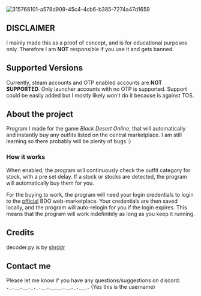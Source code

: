 ![315768101-a578d909-45c4-4cb6-b385-7274a47d1659](https://github.com/Moo-ware/BDO-OutfitBot/assets/56319809/23157a97-7b80-4274-80c0-68b406f92ec2)

## DISCLAIMER
I mainly made this as a proof of concept, and is for educational purposes only. Therefore I am **NOT** responsible if you use it and gets banned.

## **Supported Versions**
Currently, steam accounts and OTP enabled accounts are **NOT SUPPORTED**. Only launcher accounts with no OTP is supported. Support could be easily added but I mostly likely won't do it because is against TOS.

## About the project
Program I made for the game *Black Desert Online*, that will automatically and instantly buy any outfits listed on the central marketplace. I am still learning so there probably will be plenty of bugs :)


### How it works
When enabled, the program will continuously check the outfit category for stock, with a pre set delay. If a stock or stocks are detected, the program will automatically buy them for you.


For the buying to work, the program will need your login credentials to login to the [official](https://na-trade.naeu.playblackdesert.com/Intro/) BDO web-marketplace. Your credentials are then saved locally, and the program will auto-relogin for you if the login expires. This means that the program will work indefinitely as long as you keep it running.

## Credits
decoder.py is by [shrddr](https://github.com/shrddr/huffman_heap)

## Contact me
Please let me know if you have any questions/suggestions on discord: `._.__.__._._.__._____.__._.___.` (Yes this is the username)



